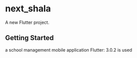 # next_shala

A new Flutter project.

## Getting Started


a school management mobile application
Flutter: 3.0.2 is used